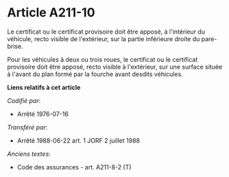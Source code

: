 # Article A211-10

Le certificat ou le certificat provisoire doit être apposé, à l'intérieur du véhicule, recto visible de l'extérieur, sur la
partie inférieure droite du pare-brise.

Pour les véhicules à deux ou trois roues, le certificat ou le certificat provisoire doit être apposé, recto visible à
l'extérieur, sur une surface située à l'avant du plan formé par la fourche avant desdits véhicules.

**Liens relatifs à cet article**

_Codifié par_:

  - Arrêté 1976-07-16

_Transféré par_:

  - Arrêté 1988-06-22 art. 1 JORF 2 juillet 1988

_Anciens textes_:

  - Code des assurances - art. A211-8-2 (T)
